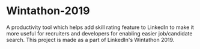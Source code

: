 # Wintathon-2019
A productivity tool which helps add skill rating feature to LinkedIn to make it more useful for recruiters and developers for enabling easier job/candidate search. This project is made as a part of LinkedIn's Wintathon 2019.
